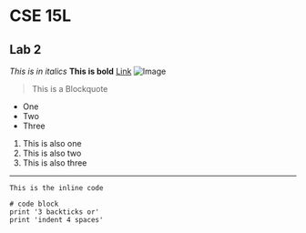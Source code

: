 # CSE 15L 
## Lab 2
*This is in italics*
**This is bold**
[Link](https://github.com/)
![Image](https://c0.wallpaperflare.com/preview/734/721/142/skyscrapers-building-architecture-city.jpg)

> This is a Blockquote
* One
* Two
* Three

1. This is also one
2. This is also two
3. This is also three
---

`This is the inline code`

```
# code block
print '3 backticks or'
print 'indent 4 spaces'
```
